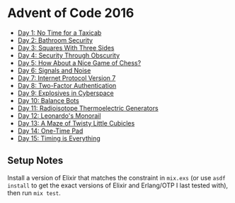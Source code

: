 # Advent of Code 2016

* [Day 1: No Time for a Taxicab](days/01)
* [Day 2: Bathroom Security](days/02)
* [Day 3: Squares With Three Sides](days/03)
* [Day 4: Security Through Obscurity](days/04)
* [Day 5: How About a Nice Game of Chess?](days/05)
* [Day 6: Signals and Noise](days/06)
* [Day 7: Internet Protocol Version 7](days/07)
* [Day 8: Two-Factor Authentication](days/08)
* [Day 9: Explosives in Cyberspace](days/09)
* [Day 10: Balance Bots](days/10)
* [Day 11: Radioisotope Thermoelectric Generators](days/11)
* [Day 12: Leonardo's Monorail](days/12)
* [Day 13: A Maze of Twisty Little Cubicles](days/13)
* [Day 14: One-Time Pad](days/14)
* [Day 15: Timing is Everything](days/15)

## Setup Notes

Install a version of Elixir that matches the constraint in `mix.exs` (or use
`asdf install` to get the exact versions of Elixir and Erlang/OTP I last tested
with), then run `mix test`.
